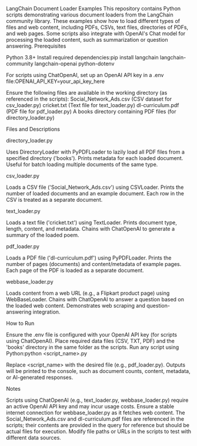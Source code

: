 LangChain Document Loader Examples
This repository contains Python scripts demonstrating various document loaders from the LangChain community library. These examples show how to load different types of files and web content, including PDFs, CSVs, text files, directories of PDFs, and web pages. Some scripts also integrate with OpenAI's Chat model for processing the loaded content, such as summarization or question answering.
Prerequisites

Python 3.8+
Install required dependencies:pip install langchain langchain-community langchain-openai python-dotenv


For scripts using ChatOpenAI, set up an OpenAI API key in a .env file:OPENAI_API_KEY=your_api_key_here


Ensure the following files are available in the working directory (as referenced in the scripts):
Social_Network_Ads.csv (CSV dataset for csv_loader.py)
cricket.txt (Text file for text_loader.py)
dl-curriculum.pdf (PDF file for pdf_loader.py)
A books directory containing PDF files (for directory_loader.py)



Files and Descriptions

directory_loader.py

Uses DirectoryLoader with PyPDFLoader to lazily load all PDF files from a specified directory ('books').
Prints metadata for each loaded document.
Useful for batch loading multiple documents of the same type.


csv_loader.py

Loads a CSV file ('Social_Network_Ads.csv') using CSVLoader.
Prints the number of loaded documents and an example document.
Each row in the CSV is treated as a separate document.


text_loader.py

Loads a text file ('cricket.txt') using TextLoader.
Prints document type, length, content, and metadata.
Chains with ChatOpenAI to generate a summary of the loaded poem.


pdf_loader.py

Loads a PDF file ('dl-curriculum.pdf') using PyPDFLoader.
Prints the number of pages (documents) and content/metadata of example pages.
Each page of the PDF is loaded as a separate document.


webbase_loader.py

Loads content from a web URL (e.g., a Flipkart product page) using WebBaseLoader.
Chains with ChatOpenAI to answer a question based on the loaded web content.
Demonstrates web scraping and question-answering integration.



How to Run

Ensure the .env file is configured with your OpenAI API key (for scripts using ChatOpenAI).
Place required data files (CSV, TXT, PDF) and the 'books' directory in the same folder as the scripts.
Run any script using Python:python <script_name>.py

Replace <script_name> with the desired file (e.g., pdf_loader.py).
Outputs will be printed to the console, such as document counts, content, metadata, or AI-generated responses.

Notes

Scripts using ChatOpenAI (e.g., text_loader.py, webbase_loader.py) require an active OpenAI API key and may incur usage costs.
Ensure a stable internet connection for webbase_loader.py as it fetches web content.
The Social_Network_Ads.csv and dl-curriculum.pdf files are referenced in the scripts; their contents are provided in the query for reference but should be actual files for execution.
Modify file paths or URLs in the scripts to test with different data sources.
